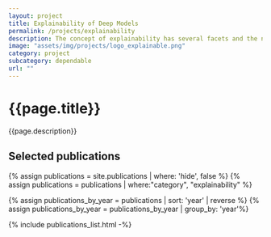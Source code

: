 ```yaml
---
layout: project
title: Explainability of Deep Models
permalink: /projects/explainability
description: The concept of explainability has several facets and the need for explainability is strong in safety-critical applications such as autonomous driving. We investigate methods providing post-hoc explanations to black-box systems, and approaches to directly design more interpretable models.
image: "assets/img/projects/logo_explainable.png"
category: project
subcategory: dependable
url: ""
---
```




<h1>{{page.title}}</h1>
<p>{{page.description}}</p>


<h2>Selected publications</h2>

{% assign publications = site.publications | where: 'hide', false %}
{% assign publications = publications | where:"category", "explainability" %}

<!-- {% assign publications_by_year = publications | group_by: 'year' | sort: 'year' |  reverse %} -->
{% assign publications_by_year = publications |  sort: 'year' |  reverse %}
{% assign publications_by_year = publications_by_year | group_by: 'year'%}

{% include publications_list.html -%}
